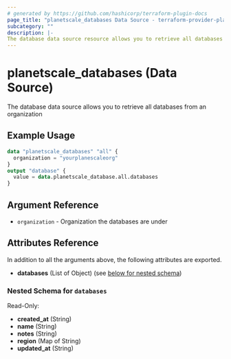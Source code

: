 ```yaml
---
# generated by https://github.com/hashicorp/terraform-plugin-docs
page_title: "planetscale_databases Data Source - terraform-provider-planetscale"
subcategory: ""
description: |-
The database data source resource allows you to retrieve all databases from an organization
---
```


# planetscale_databases (Data Source)
The database data source allows you to retrieve all databases from an organization

## Example Usage

```terraform
data "planetscale_databases" "all" {
  organization = "yourplanescaleorg"
}
output "database" {
  value = data.planetscale_database.all.databases
}
```

## Argument Reference
- `organization`  - Organization the databases are under

## Attributes Reference

In addition to all the arguments above, the following attributes are exported.

- **databases** (List of Object) (see [below for nested schema](#nestedatt--databases))

<a id="nestedatt--databases"></a>
### Nested Schema for `databases`

Read-Only:

- **created_at** (String)
- **name** (String)
- **notes** (String)
- **region** (Map of String)
- **updated_at** (String)


